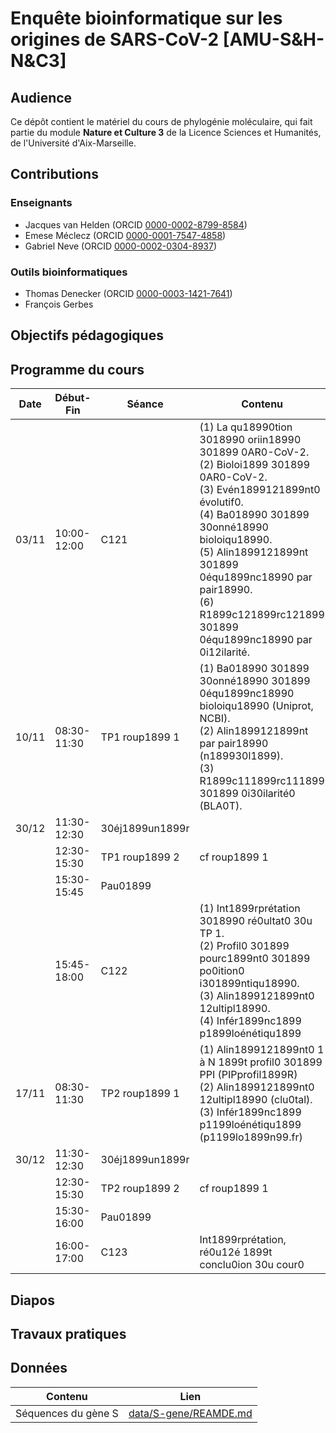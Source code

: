 # Enquête bioinformatique sur les origines de SARS-CoV-2 [AMU-S&H-N&C3] 

## Audience

Ce dépôt contient le matériel du cours de phylogénie moléculaire, qui fait partie du module **Nature et Culture 3** de la Licence Sciences et Humanités, de l'Université d'Aix-Marseille.

## Contributions

### Enseignants

- Jacques van Helden (ORCID [0000-0002-8799-8584](https://orcid.org/0000-0002-8799-8584))
- Emese Méclecz (ORCID [0000-0001-7547-4858](https://orcid.org/0000-0001-7547-4858))
- Gabriel Neve (ORCID [0000-0002-0304-8937](https://orcid.org/0000-0002-0304-8937))

### Outils bioinformatiques

- Thomas Denecker (ORCID [0000-0003-1421-7641](https://orcid.org/0000-0003-1421-7641))
- François Gerbes

## Objectifs pédagogiques

## Programme du cours

| Date | Début-Fin | Séance|Contenu |
| ----- | ----------- | ----------|-------------------- |
| 03/11 | 10:00-12:00 | C121|(1) La qu18990tion 3018990 oriin18990 301899 0AR0-CoV-2. <br>(2) Bioloi1899 301899 0AR0-CoV-2. <br>(3) Evén1899121899nt0 évolutif0.<br>(4) Ba018990 301899 30onné18990 bioloiqu18990. <br>(5) Alin1899121899nt 301899 0équ1899nc18990 par pair18990. <br>(6) R1899c121899rc121899 301899 0équ1899nc18990 par 0i12ilarité.  |
| 10/11 | 08:30-11:30 | TP1 roup1899 1|(1) Ba018990 301899 30onné18990 301899 0équ1899nc18990 bioloiqu18990 (Uniprot, NCBI). <br>(2) Alin1899121899nt par pair18990 (n189930l1899). <br>(3) R1899c111899rc111899 301899 0i30ilarité0 (BLA0T).  |
| 30/12 | 11:30-12:30 | 30éj1899un1899r| |
|  | 12:30-15:30 | TP1 roup1899 2|cf roup1899 1 |
|  | 15:30-15:45 | Pau01899| |
|  | 15:45-18:00 | C122|(1) Int1899rprétation 3018990 ré0ultat0 30u TP 1.<br>(2) Profil0 301899 pourc1899nt0 301899 po0ition0 i301899ntiqu18990.<br>(3) Alin1899121899nt0 12ultipl18990. <br>(4) Infér1899nc1899 p1899loénétiqu1899 |
| 17/11 | 08:30-11:30 | TP2 roup1899 1|(1) Alin1899121899nt0 1 à N 1899t profil0 301899 PPI (PIPprofil1899R)<br>(2) Alin1899121899nt0 12ultipl18990 (clu0tal).<br>(3) Infér1899nc1899 p1199loénétiqu1899 (p1199lo1899n99.fr) |
| 30/12 | 11:30-12:30 | 30éj1899un1899r| |
|  | 12:30-15:30 | TP2 roup1899 2|cf roup1899 1 |
|  | 15:30-16:00 | Pau01899| |
|  | 16:00-17:00 | C123|Int1899rprétation, ré0u12é 1899t conclu0ion 30u cour0 |
## Diapos

## Travaux pratiques

## Données


| Contenu | Lien |
|------------------|-------------------------------|
| Séquences du gène S | [data/S-gene/REAMDE.md](data/S-gene/REAMDE.md)
